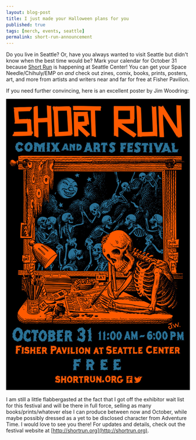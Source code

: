 ```yaml
---
layout: blog-post
title: I just made your Halloween plans for you
published: true
tags: [merch, events, seattle]
permalink: short-run-announcement
---
```

Do you live in Seattle? Or, have you always wanted to visit Seattle but didn't know when the best time would be? Mark your calendar for October 31 because [Short Run](http://shortrun.org) is happening at Seattle Center! You can get your Space Needle/Chihuly/EMP on *and* check out zines, comix, books, prints, posters, art, and more from artists and writers near and far for free at Fisher Pavilion. 

If you need further convincing, here is an excellent poster by Jim Woodring: 

![Short Run 2015 poster by Jim Woodring](/images/blog/short-run-poster.jpg)

I am still a little flabbergasted at the fact that I got off the exhibitor wait list for this festival and will be there in full force, selling as many books/prints/whatever else I can produce between now and October, while maybe possibly dressed as a yet to be disclosed character from Adventure Time. I would love to see you there! For updates and details, check out the festival website at [http://shortrun.org](http://shortrun.org). 